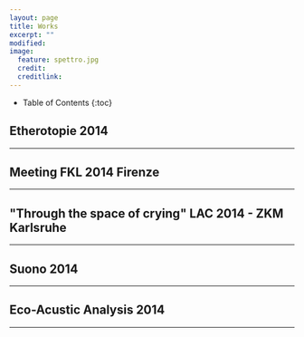 ```yaml
---
layout: page
title: Works
excerpt: ""
modified: 
image:
  feature: spettro.jpg
  credit: 
  creditlink: 
---
```


* Table of Contents
{:toc}

## Etherotopie 2014
---

## Meeting FKL 2014 Firenze
---

## "Through the space of crying" LAC 2014 - ZKM Karlsruhe
---

## Suono 2014
---

## Eco-Acustic Analysis 2014
---
